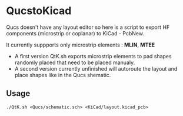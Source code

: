 # QucstoKicad

Qucs doesn't have any layout editor so here is a script to export HF components (microstrip or coplanar) to KiCad - PcbNew.

It currently suppports only microstrip elements : **MLIN**, **MTEE**

- A first version QtK.sh exports microstrip elements to pad shapes randomly placed that need to be placed manualy.
- A second version currently unfinished will autoroute the layout and place shapes like in the Qucs shematic.

## Usage

`./QtK.sh <Qucs/schematic.sch> <KiCad/layout.kicad_pcb>`
